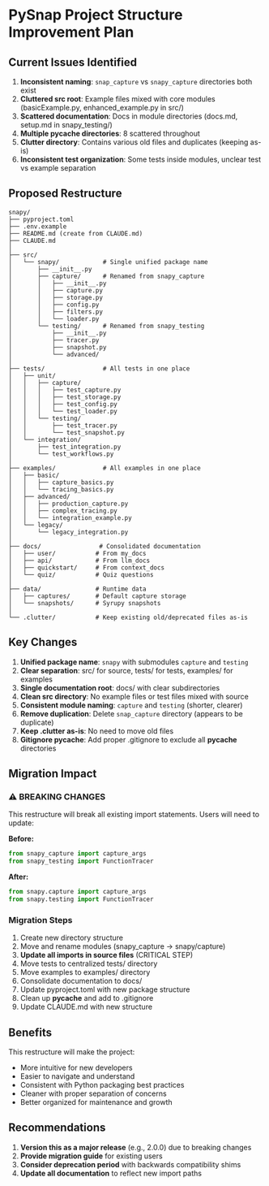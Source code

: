 # PySnap Project Structure Improvement Plan

## Current Issues Identified

1. **Inconsistent naming**: `snap_capture` vs `snapy_capture` directories both exist
2. **Cluttered src root**: Example files mixed with core modules (basicExample.py, enhanced_example.py in src/)
3. **Scattered documentation**: Docs in module directories (docs.md, setup.md in snapy_testing/)
4. **Multiple __pycache__ directories**: 8 scattered throughout
5. **Clutter directory**: Contains various old files and duplicates (keeping as-is)
6. **Inconsistent test organization**: Some tests inside modules, unclear test vs example separation

## Proposed Restructure

```
snapy/
├── pyproject.toml
├── .env.example
├── README.md (create from CLAUDE.md)
├── CLAUDE.md
│
├── src/
│   └── snapy/            # Single unified package name
│       ├── __init__.py
│       ├── capture/      # Renamed from snapy_capture
│       │   ├── __init__.py
│       │   ├── capture.py
│       │   ├── storage.py
│       │   ├── config.py
│       │   ├── filters.py
│       │   └── loader.py
│       └── testing/      # Renamed from snapy_testing
│           ├── __init__.py
│           ├── tracer.py
│           ├── snapshot.py
│           └── advanced/
│
├── tests/                # All tests in one place
│   ├── unit/
│   │   ├── capture/
│   │   │   ├── test_capture.py
│   │   │   ├── test_storage.py
│   │   │   ├── test_config.py
│   │   │   └── test_loader.py
│   │   └── testing/
│   │       ├── test_tracer.py
│   │       └── test_snapshot.py
│   └── integration/
│       ├── test_integration.py
│       └── test_workflows.py
│
├── examples/             # All examples in one place
│   ├── basic/
│   │   ├── capture_basics.py
│   │   └── tracing_basics.py
│   ├── advanced/
│   │   ├── production_capture.py
│   │   ├── complex_tracing.py
│   │   └── integration_example.py
│   └── legacy/
│       └── legacy_integration.py
│
├── docs/                # Consolidated documentation
│   ├── user/           # From my_docs
│   ├── api/            # From llm_docs
│   ├── quickstart/     # From context_docs
│   └── quiz/           # Quiz questions
│
├── data/               # Runtime data
│   ├── captures/       # Default capture storage
│   └── snapshots/      # Syrupy snapshots
│
└── .clutter/           # Keep existing old/deprecated files as-is
```

## Key Changes

1. **Unified package name**: `snapy` with submodules `capture` and `testing`
2. **Clear separation**: src/ for source, tests/ for tests, examples/ for examples
3. **Single documentation root**: docs/ with clear subdirectories
4. **Clean src directory**: No example files or test files mixed with source
5. **Consistent module naming**: `capture` and `testing` (shorter, clearer)
6. **Remove duplication**: Delete `snap_capture` directory (appears to be duplicate)
7. **Keep .clutter as-is**: No need to move old files
8. **Gitignore __pycache__**: Add proper .gitignore to exclude all __pycache__ directories

## Migration Impact

### ⚠️ BREAKING CHANGES
This restructure will break all existing import statements. Users will need to update:

**Before:**
```python
from snapy_capture import capture_args
from snapy_testing import FunctionTracer
```

**After:**
```python
from snapy.capture import capture_args
from snapy.testing import FunctionTracer
```

### Migration Steps

1. Create new directory structure
2. Move and rename modules (snapy_capture → snapy/capture)
3. **Update all imports in source files** (CRITICAL STEP)
4. Move tests to centralized tests/ directory
5. Move examples to examples/ directory
6. Consolidate documentation to docs/
7. Update pyproject.toml with new package structure
8. Clean up __pycache__ and add to .gitignore
9. Update CLAUDE.md with new structure

## Benefits

This restructure will make the project:
- More intuitive for new developers
- Easier to navigate and understand
- Consistent with Python packaging best practices
- Cleaner with proper separation of concerns
- Better organized for maintenance and growth

## Recommendations

1. **Version this as a major release** (e.g., 2.0.0) due to breaking changes
2. **Provide migration guide** for existing users
3. **Consider deprecation period** with backwards compatibility shims
4. **Update all documentation** to reflect new import paths